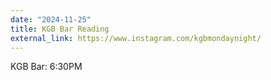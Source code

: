 ```yaml
---
date: "2024-11-25"
title: KGB Bar Reading
external_link: https://www.instagram.com/kgbmondaynight/
---
```


KGB Bar: 6:30PM